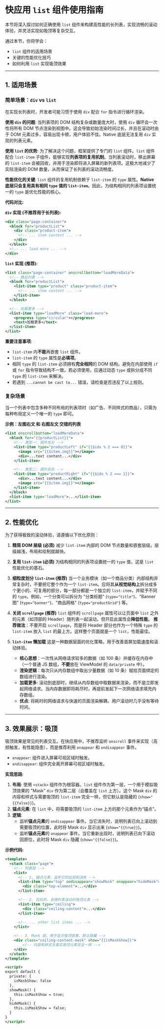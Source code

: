 
# 快应用 `list` 组件使用指南

本节将深入探讨如何正确使用 `list` 组件来构建高性能的长列表，实现流畅的滚动体验，并灵活实现如吸顶等复杂交互。

通过本节，你将学会：

-   `list` 组件的适用场景
-   关键的性能优化技巧
-   如何利用 `list` 实现吸顶效果

---

## 1. 适用场景

### 简单场景：`div` vs `list`

在实现长列表时，开发者可能习惯于使用 `div` 配合 `for` 指令进行循环渲染。

**使用 `div` 的问题**:
当列表项的 DOM 结构复杂或数量庞大时，使用 `div` 循环会一次性将所有 DOM 节点渲染到视图中。这会导致初始渲染时间过长，并且在滚动时由于 DOM 元素过多，容易出现卡顿，用户体验不佳。Native 底层无法复用 `div` 实现的列表元素。

**使用 `list` 的优势**:
为了解决这个问题，框架提供了专门的 `list` 组件。`list` 组件配合 `list-item` 子组件，能够实现**列表项的复用机制**。当列表滚动时，移出屏幕的 `list-item` 会被回收，并用于渲染即将进入屏幕的新列表项。这极大地减少了实际渲染的 DOM 数量，从而保证了长列表的滚动流畅度。

**性能优化的关键**:
`list` 组件的复用机制依赖于 `list-item` 的 `type` 属性。**Native 底层只会复用具有相同 `type` 值的 `list-item`**。因此，为结构相同的列表项设置统一的 `type` 是优化性能的核心。

**代码对比:**

**`div` 实现 (不推荐用于长列表):**
```xml
<div class="page-container">
  <block for="productList">
    <div class="product-item">
      <!-- ... item content ... -->
    </div>
  </block>
  <!-- ... load more ... -->
</div>
```

**`list` 实现 (推荐):**
```xml
<list class="page-container" onscrollbottom="loadMoreData">
  <!-- 商品列表 -->
  <block for="productList">
    <list-item type="product" class="product-item">
      <!-- ... item content ... -->
    </list-item>
  </block>

  <!-- 加载更多 -->
  <list-item type="loadMore" class="load-more">
    <progress type="circular"></progress>
    <text>加载更多</text>
  </list-item>
</list>
```

**重要注意事项**:
-   `list-item` 内**不能**再嵌套 `list` 组件。
-   `list-item` 的 `type` 属性是**必填项**。
-   相同 `type` 的 `list-item` 必须拥有**完全相同**的 DOM 结构。避免在内部使用 `if` 或 `for` 指令导致结构不一致。若必须使用，应通过动态 `type` 或拆分成不同 `type` 的 `list-item` 来解决。
-   若遇到 `...cannot be cast to...` 错误，请检查是否违反了以上规则。

### 复杂场景

当一个列表中包含多种不同布局的列表项时（如广告、不同样式的商品），只需为每种布局定义一个唯一的 `type` 即可。

**示例：左图右文 和 右图左文 交错的列表**

```xml
<list onscrollbottom="loadMoreData">
  <block for="{{productList}}">
    <!-- 类型一: 图片在左 -->
    <list-item type="productLeft" if="{{$idx % 2 === 0}}">
      <image src="{{$item.img}}"></image>
      <div>...text content...</div>
    </list-item>

    <!-- 类型二: 图片在右 -->
    <list-item type="productRight" if="{{$idx % 2 === 1}}">
      <div>...text content...</div>
      <image src="{{$item.img}}"></image>
    </list-item>
  </block>
  <list-item type="loadMore">...</list-item>
</list>
```

---

## 2. 性能优化

为了获得极致的滚动体验，请遵循以下优化原则：

1.  **精简 DOM 层级 (必须)**
    减少 `list-item` 内部的 DOM 节点数量和嵌套层级。层级越浅，布局和绘制就越快。

2.  **复用 `list-item` (必须)**
    为结构相同的列表项设置统一的 `type` 值，这是 `list` 性能优化的基石。

3.  **细粒度划分 `list-item` (推荐)**
    当一个业务模块（如一个商品分类）内部结构非常复杂时，不要把它整个作为一个 `list-item`。应将其**从视觉结构上**拆分成多个更小的、可复用的部分，每一部分都是一个独立的 `list-item`，并赋予不同的 `type`。例如，一个分类可以拆分为 "分类标题" (`type="title"`)、"Banner图" (`type="banner"`)、"商品网格" (`type="productGrid"`) 等。

4.  **关闭 `scrollpage` (推荐)**
    `list` 组件的 `scrollpage` 属性可以让页面中 `list` 之外的元素（如顶部的 Header）随列表一起滚动。但开启此属性会**降低性能**。
    **推荐做法**：不要开启 `scrollpage`，而是将 Header 部分也作为一个特殊 `type` 的 `list-item` 放入 `list` 的最上方。这样整个页面就是一个 `list`，性能最佳。

5.  **`list-item` 懒加载**
    这是一种数据层面的优化策略，用于改善首屏加载速度和滚动体验。
    -   **核心思想**：一次性从网络请求较多的数据（如 100 条）并缓存在内存中（一个普通 JS 数组，**不要**放在 ViewModel 的 `data/private` 中）。
    -   **渲染逻辑**：每次只从内存数组中取出少量数据（如 10 条）赋给页面绑定的数组进行渲染。
    -   **加载更多**: 滚动到底部时，继续从内存数组中取数据来渲染，而不是立即发起网络请求。当内存数据即将耗尽时，再提前发起下一次网络请求填充内存数组。
    -   **优点**: 将耗时的网络请求与快速的页面渲染解耦，用户滚动时几乎没有等待时间。

---

## 3. 效果展示：吸顶

吸顶效果是常见的列表交互。在快应用中，不推荐监听 `onscroll` 事件来实现（高频触发，有性能隐患），而是推荐利用 `onappear` 和 `ondisappear` 事件。

-   `onappear`: 组件进入屏幕可视区域时触发。
-   `ondisappear`: 组件完全离开屏幕可视区域时触发。

**实现思路**:
1.  **布局**: 使用 `<stack>` 组件作为根容器。`list` 组件作为第一层，一个用于模拟吸顶效果的 "Mask" `div` 作为第二层（会覆盖在 `list` 上方）。这个 Mask `div` 的内容和样式与需要吸顶的 `list-item` 完全一样，但它默认是隐藏的 (`show="{{false}}`)。
2.  **锚点元素**: 在 `list` 中，将需要吸顶的 `list-item` 上方的那个元素作为“锚点”。
3.  **逻辑**:
    -   监听**锚点元素**的 `ondisappear` 事件。当它消失时，说明列表已向上滚动到需要吸顶的位置，此时将 Mask `div` 显示出来 (`show="{{true}}`)。
    -   监听**锚点元素**的 `onappear` 事件。当它重新出现时，说明列表已向下滚动回原位，此时将 Mask `div` 隐藏 (`show="{{false}}`)。

**示例代码:**

```xml
<template>
  <stack class="page">
    <!-- 列表层 -->
    <list>
      <!-- 1. 锚点元素，监听它的出现和消失 -->
      <list-item type="top" ondisappear="showMask" onappear="hideMask">
        <div class="top-element">...</div>
      </list-item>

      <!-- 2. 实际的、会随列表滚动的吸顶元素 -->
      <list-item type="ceiling">
        <div class="ceiling-content">...</div>
      </list-item>
      
      <!-- ... other list items ... -->
    </list>

    <!-- 3. Mask 层，用于显示吸顶效果，默认隐藏 -->
    <div class="ceiling-content-mask" show="{{isMaskShow}}">
        <!-- 内容和样式与真实吸顶元素完全一样 -->
    </div>
  </stack>
</template>

<script>
export default {
  private: {
    isMaskShow: false
  },
  showMask() {
    this.isMaskShow = true;
  },
  hideMask() {
    this.isMaskShow = false;
  }
}
</script>
```
